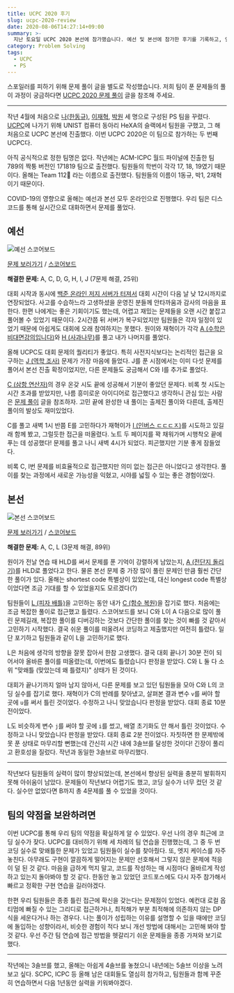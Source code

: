 ```yaml
---
title: UCPC 2020 후기
slug: ucpc-2020-review
date: 2020-08-06T14:27:14+09:00
summary: >-
  지난 토요일 UCPC 2020 본선에 참가했습니다. 예선 및 본선에 참가한 후기를 기록하고, 앞으로 팀의 약점을 어떻게 보완해 나갈지에 대해 이야기합니다.
category: Problem Solving
tags:
  - UCPC
  - PS
---
```


스포일러를 피하기 위해 문제 풀이 글을 별도로 작성했습니다. 저희 팀이 푼 문제들의 풀이 과정이 궁금하다면 [UCPC 2020 문제 풀이](/ucpc-2020-solutions) 글을 참조해 주세요.

---

작년 4월에 처음으로 [나(한동규)](https://www.acmicpc.net/user/queued_q), [이재혁](https://www.acmicpc.net/user/checkchck), [박원](https://www.acmicpc.net/user/chunghan) 세 명으로 구성된 PS 팀을 꾸렸다. [UCPC](http://ucpc.me/)에 나가기 위해 UNIST 컴퓨터 동아리 HeXA의 슬랙에서 팀원을 구했고, 그 해 처음으로 UCPC 본선에 진출했다. 이번 UCPC 2020은 이 팀으로 참가하는 두 번째 UCPC다.

아직 공식적으로 정한 팀명은 없다. 작년에는 ACM-ICPC 월드 파이널에 진출한 팀 789의 짝퉁 버전인 171819 팀으로 출전했다. 팀원들의 학번이 각각 17, 18, 19였기 때문이다. 올해는 Team 112🚨 라는 이름으로 출전했다. 팀원들의 이름이 1동규, 박1, 2재혁이기 때문이다.

COVID-19의 영향으로 올해는 예선과 본선 모두 온라인으로 진행했다. 우리 팀은 디스코드를 통해 실시간으로 대화하면서 문제를 풀었다.

## 예선

![예선 스코어보드](quals-scoreboard.png)

[문제 보러가기](https://www.acmicpc.net/category/detail/2270) / [스코어보드](https://www.acmicpc.net/contest/scoreboard/521)

**해결한 문제:** A, C, D, G, H, I, J (7문제 해결, 25위)

대회 시작과 동시에 [백준 온라인 저지 서버가 터져서](https://www.acmicpc.net/blog/view/94) 대회 시간이 다음 날 낮 12시까지로 연장되었다. 사고를 수습하느라 고생하셨을 운영진 분들께 안타까움과 감사의 마음을 표한다. 한편 나에게는 좋은 기회이기도 했는데, 어렵고 재밌는 문제들을 오랜 시간 붙잡고 풀어볼 수 있었기 때문이다. 2시간쯤 뒤 서버가 복구되었지만 팀원들은 각자 일정이 있었기 때문에 아쉽게도 대회에 오래 참여하지는 못했다. 원이와 재혁이가 각각 [A (수학은 비대면강의입니다)](https://www.acmicpc.net/problem/19532)와 [H (사과나무)](https://www.acmicpc.net/problem/19539)를 풀고 내가 나머지를 풀었다.

올해 UCPC도 대회 문제의 퀄리티가 좋았다. 특히 사전지식보다는 논리적인 접근을 요구하는 [J (역학 조사)](https://www.acmicpc.net/problem/19541) 문제가 가장 마음에 들었다. J를 푼 시점에서는 이미 다섯 문제를 풀어서 본선 진출 확정이었지만, 다른 문제들도 궁금해서 C와 I를 추가로 풀었다.

[C (삼항 연산자)](https://www.acmicpc.net/problem/19534)의 경우 온갖 시도 끝에 성공해서 기분이 좋았던 문제다. 비록 첫 시도는 시간 초과를 받았지만, 나름 흥미로운 아이디어로 접근했다고 생각하니 관심 있는 사람은 [문제 풀이](/ucpc-2020-solutions) 글을 참조하자. 고민 끝에 완성한 내 풀이는 출제진 풀이와 다른데, 출제진 풀이의 발상도 재미있었다.

C를 풀고 새벽 1시 반쯤 E를 고민하다가 재혁이가 [I (인버스 ㄷㄷㄷㅈ)](https://www.acmicpc.net/problem/19540)를 시도하고 있길래 함께 봤고, 그럴듯한 접근을 떠올렸다. 노트 두 페이지를 꽉 채워가며 시행착오 끝에 푸는 데 성공했다! 문제를 풀고 나니 새벽 4시가 되었다. 피곤했지만 기분 좋게 잠들었다.

비록 C, I번 문제를 비효율적으로 접근했지만 의미 없는 접근은 아니었다고 생각한다. 풀이를 찾는 과정에서 새로운 가능성을 익혔고, 시야를 넓힐 수 있는 좋은 경험이었다.

## 본선

![본선 스코어보드](finals-scoreboard.png)

[문제 보러가기](https://www.acmicpc.net/category/detail/2272) / [스코어보드](https://www.acmicpc.net/contest/scoreboard/524)

**해결한 문제:** A, C, L (3문제 해결, 89위)

원이가 전날 연습 때 HLD를 써서 문제를 푼 기억이 강렬하게 남았는지, [A (전단지 돌리기)](https://www.acmicpc.net/problem/19542)를 HLD로 풀었다고 한다. 물론 본선 문제 중 가장 많이 풀린 문제인 만큼 훨씬 간단한 풀이가 있다. 올해는 shortest code 특별상이 있었는데, 대신 longest code 특별상이었다면 조금 기대를 할 수 있었을지도 모르겠다(?)

팀원들이 [L (피자 배틀)](https://www.acmicpc.net/problem/19553)을 고민하는 동안 내가 [C (함수 복원)](https://www.acmicpc.net/problem/19544)을 잡기로 했다. 처음에는 조금 복잡한 풀이로 접근했고 틀렸다. 스코어보드를 보니 C와 L이 A 다음으로 많이 풀린 문제길래, 복잡한 풀이를 디버깅하는 것보다 간단한 풀이를 찾는 것이 빠를 것 같아서 고민하기 시작했다. 결국 쉬운 풀이를 떠올려서 코딩하고 제출했지만 여전히 틀렸다. 일단 포기하고 팀원들과 같이 L을 고민하기로 했다.

L은 처음에 생각의 방향을 잘못 잡아서 한참 고생했다. 결국 대회 끝나기 30분 전이 되어서야 올바른 풀이를 떠올렸는데, 이번에도 틀렸습니다 판정을 받았다. C와 L 둘 다 소위 "맞왜틀 (맞았는데 왜 틀렸지)" 상태가 된 것이다.

대회가 끝나기까지 얼마 남지 않아서, 다른 문제를 보고 있던 팀원들을 모아 C와 L의 코딩 실수를 잡기로 했다. 재혁이가 C의 반례를 찾아냈고, 살펴본 결과 변수 `v`를 써야 할 곳에 `u`를 써서 틀린 것이었다. 수정하고 나니 맞았습니다 판정을 받았다. 대회 종료 10분 전이었다.

L도 비슷하게 변수 `j`를 써야 할 곳에 `i`를 썼고, 배열 초기화도 안 해서 틀린 것이었다. 수정하고 나니 맞았습니다 판정을 받았다. 대회 종료 2분 전이었다. 자칫하면 한 문제밖에 못 푼 상태로 마무리할 뻔했는데 간신히 시간 내에 3솔브를 달성한 것이다! 긴장이 풀리고 환호성을 질렀다. 작년과 동일한 3솔브로 마무리했다.

---

작년보다 팀원들의 실력이 많이 향상되었는데, 본선에서 향상된 실력을 충분히 발휘하지 못해 아쉬움이 남았다. 문제들이 작년보다 어렵기도 했고, 코딩 실수가 너무 컸던 것 같다. 실수만 없었다면 B까지 총 4문제를 풀 수 있었을 것이다.

## 팀의 약점을 보완하려면

이번 UCPC를 통해 우리 팀의 약점을 확실하게 알 수 있었다. 우선 나의 경우 최근에 코딩 실수가 잦다. UCPC를 대비하기 위해 세 차례의 팀 연습을 진행했는데, 그 중 두 번 코딩 실수로 맞왜틀한 문제가 있었고 팀원들이 실수를 찾아줬다. 또, 엣지 케이스를 자주 놓친다. 아무래도 구현이 깔끔하게 떨어지는 문제만 선호해서 그렇지 않은 문제에 적응이 덜 된 것 같다. 마음을 급하게 먹지 말고, 코드를 작성하는 매 시점마다 올바르게 작성하고 있는지 돌아봐야 할 것 같다. 한동안 놓고 있었던 코드포스에도 다시 자주 참가해서 빠르고 정확한 구현 연습을 길러야겠다.

한편 우리 팀원들은 종종 틀린 접근에 확신을 갖는다는 문제점이 있었다. 예컨대 로컬 옵티멈에 빠질 수 있는 그리디로 접근하거나, 최적해가 부분 최적해에 의존하지 않는 DP식을 세운다거나 하는 경우다. 나는 풀이가 성립하는 이유를 설명할 수 있을 때에만 코딩에 돌입하는 성향이라서, 비슷한 경험이 적다 보니 개선 방법에 대해서는 고민해 봐야 할 것 같다. 우선 주간 팀 연습에 접근 방법을 헷갈리기 쉬운 문제들을 종종 가져와 보기로 했다.

---

작년에는 3솔브를 했고, 올해는 아쉽게 4솔브를 놓쳤으니 내년에는 5솔브 이상을 노려 보고 싶다. SCPC, ICPC 등 올해 남은 대회들도 열심히 참가하고, 팀원들과 함께 꾸준히 연습하면서 다음 1년동안 실력을 키워봐야겠다.

